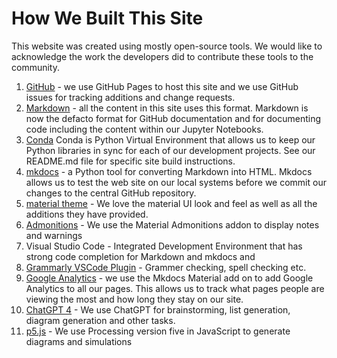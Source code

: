 # How We Built This Site

This website was created using mostly open-source tools.  We would like to acknowledge the work the developers did to contribute these tools to the community.

1. [GitHub](https://github.com/dmccreary/genai-arch-patterns) - we use GitHub Pages to host this site and we use GitHub issues for tracking additions and change requests.
2. [Markdown](https://daringfireball.net/projects/markdown/) - all the content in this site uses this format.  Markdown is now the defacto
format for GitHub documentation and for documenting code including the content within our Jupyter Notebooks.
3. [Conda](https://docs.conda.io/) Conda is Python Virtual Environment that allows us to keep our Python libraries in sync for each of our development projects.  See our README.md file for specific site build instructions.
4. [mkdocs](https://www.mkdocs.org/) - a Python tool for converting Markdown into HTML.  Mkdocs allows us to test the web site on our
local systems before we commit our changes to the central GitHub
repository.
5. [material theme](https://squidfunk.github.io/mkdocs-material/) - We love the material UI look and feel as well as all the additions they
have provided.
6. [Admonitions](https://squidfunk.github.io/mkdocs-material/reference/admonitions/) - We use the Material Admonitions addon to display notes and warnings
7. Visual Studio Code - Integrated Development Environment that has strong
code completion for Markdown and mkdocs and 
8. [Grammarly VSCode Plugin]([grammarly.com](https://marketplace.visualstudio.com/items?itemName=znck.grammarly)) - Grammer checking, spell checking etc.
9.  [Google Analytics](https://squidfunk.github.io/mkdocs-material/setup/setting-up-site-analytics/) - we use the Mkdocs Material add on to add Google Analytics to all our pages.  This allows us to track what pages people are viewing the most and how long they stay on our site.
10.  [ChatGPT 4](https://chat.openai.com/) - We use ChatGPT for brainstorming, list generation, diagram generation and other tasks.
11.  [p5.js](https://p5js.org/) - We use Processing version five in JavaScript to generate diagrams and simulations